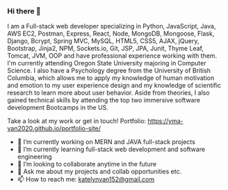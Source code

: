 ### Hi there 👋

I am a Full-stack web developer specializing in Python, JavaScript, Java, AWS EC2, Postman, Express, React, Node, MongoDB, Mongoose, Flask, Django, Bcrypt, Spring MVC, MySQL, HTML5, CSS5, AJAX, jQuery, Bootstrap, Jinja2, NPM, Sockets.io, Git, JSP, JPA, Junit, Thyme Leaf, Tomcat, JVM, OOP and have professional experience working with them. I'm currently attending Oregon State University majoring in Computer Science. I also have a Psychology degree from the University of British Columbia, which allows me to apply my knowledge of human motivation and emotion to my user experience design and my knowledge of scientific research to learn more about user behavior. Aside from theories, I also gained technical skills by attending the top two immersive software development Bootcamps in the US.

Take a look at my work or get in touch!
Portfolio: https://yma-van2020.github.io/portfolio-site/

- 🔭 I’m currently working on MERN and JAVA full-stack projects
- 🌱 I’m currently learning full-stack web development and software engineering
- 👯 I’m looking to collaborate anytime in the future
- 💬 Ask me about my projects and collab opportunities etc. 
- 📫 How to reach me: katelynvan152@gmail.com


